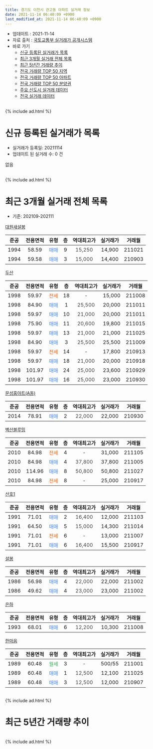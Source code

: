 ```yaml
---
title: 경기도 이천시 관고동 아파트 실거래 정보
date: 2021-11-14 06:40:09 +0900
last_modified_at: 2021-11-14 06:40:09 +0900
---
```


* 업데이트 : 2021-11-14
* 자료 출처 : [국토교통부 실거래가 공개시스템](http://rt.molit.go.kr)
* 바로 가기
    * [신규 등록된 실거래가 목록](#신규-등록된-실거래가-목록)
    * [최근 3개월 실거래 전체 목록](#최근-3개월-실거래-전체-목록)
    * [최근 5년간 거래량 추이](#최근-5년간-거래량-추이)
    * [전국 거래량 TOP 50 지역](https://inasie.github.io/apt-trade-info/최근-3개월-전국에서-가장-거래가-많이-발생한-지역)
    * [전국 거래량 TOP 50 아파트](https://inasie.github.io/apt-trade-info/최근-3개월-전국에서-가장-거래가-많이-발생한-아파트)
    * [전국 거래량 TOP 50 분양권](https://inasie.github.io/apt-trade-info/최근-3개월-전국에서-가장-거래가-많이-발생한-분양권)
    * [주요 신도시 실거래 데이터](https://inasie.github.io/apt-trade-info/주요-신도시)
    * [전국 실거래 데이터](https://inasie.github.io/apt-trade-info/전국)
<br>
{% include ad.html %}
<br>

# 신규 등록된 실거래가 목록
* 실거래가 등록일: 20211114
* 업데이트 된 실거래 수: 0 건

없음

<br>
{% include ad.html %}
<br>

# 최근 3개월 실거래 전체 목록
* 기준: 202109-202111


[대원새설봉](https://search.naver.com/search.naver?query=%EA%B2%BD%EA%B8%B0%EB%8F%84+%EC%9D%B4%EC%B2%9C%EC%8B%9C+%EA%B4%80%EA%B3%A0%EB%8F%99+%EB%8C%80%EC%9B%90%EC%83%88%EC%84%A4%EB%B4%89)

|준공|전용면적|유형|층|역대최고가|실거래가|거래월|
|:---:|:---:|:---:|:---:|:---:|:---:|:---:|
|1994|58.59|<span style="color:#4285f3">매매</span>|9|<span style="color:#444444">15,250</span>|14,900|211021|
|1994|59.58|<span style="color:#4285f3">매매</span>|3|<span style="color:#444444">15,000</span>|14,400|210903|

[두산](https://search.naver.com/search.naver?query=%EA%B2%BD%EA%B8%B0%EB%8F%84+%EC%9D%B4%EC%B2%9C%EC%8B%9C+%EA%B4%80%EA%B3%A0%EB%8F%99+%EB%91%90%EC%82%B0)

|준공|전용면적|유형|층|역대최고가|실거래가|거래월|
|:---:|:---:|:---:|:---:|:---:|:---:|:---:|
|1998|59.97|<span style="color:#ff5a00">전세</span>|18|<span style="color:#444444">-</span>|15,000|211008|
|1998|84.90|<span style="color:#4285f3">매매</span>|1|<span style="color:#444444">25,500</span>|20,000|211011|
|1998|59.97|<span style="color:#4285f3">매매</span>|10|<span style="color:#444444">21,000</span>|20,000|211011|
|1998|75.90|<span style="color:#4285f3">매매</span>|11|<span style="color:#444444">20,600</span>|19,800|211015|
|1998|59.97|<span style="color:#4285f3">매매</span>|13|<span style="color:#444444">21,000</span>|21,000|211025|
|1998|84.90|<span style="color:#4285f3">매매</span>|3|<span style="color:#444444">25,500</span>|25,500|211009|
|1998|59.97|<span style="color:#ff5a00">전세</span>|14|<span style="color:#444444">-</span>|17,800|210913|
|1998|59.97|<span style="color:#4285f3">매매</span>|18|<span style="color:#444444">21,000</span>|20,000|210918|
|1998|101.97|<span style="color:#4285f3">매매</span>|24|<span style="color:#444444">25,000</span>|23,600|210929|
|1998|101.97|<span style="color:#4285f3">매매</span>|16|<span style="color:#444444">25,000</span>|23,000|210930|

[문성홈아트(A동)](https://search.naver.com/search.naver?query=%EA%B2%BD%EA%B8%B0%EB%8F%84+%EC%9D%B4%EC%B2%9C%EC%8B%9C+%EA%B4%80%EA%B3%A0%EB%8F%99+%EB%AC%B8%EC%84%B1%ED%99%88%EC%95%84%ED%8A%B8%28A%EB%8F%99%29)

|준공|전용면적|유형|층|역대최고가|실거래가|거래월|
|:---:|:---:|:---:|:---:|:---:|:---:|:---:|
|2014|78.91|<span style="color:#4285f3">매매</span>|2|<span style="color:#444444">22,000</span>|22,000|210930|

[벽산블루밍](https://search.naver.com/search.naver?query=%EA%B2%BD%EA%B8%B0%EB%8F%84+%EC%9D%B4%EC%B2%9C%EC%8B%9C+%EA%B4%80%EA%B3%A0%EB%8F%99+%EB%B2%BD%EC%82%B0%EB%B8%94%EB%A3%A8%EB%B0%8D)

|준공|전용면적|유형|층|역대최고가|실거래가|거래월|
|:---:|:---:|:---:|:---:|:---:|:---:|:---:|
|2010|84.98|<span style="color:#ff5a00">전세</span>|4|<span style="color:#444444">-</span>|31,000|211105|
|2010|84.98|<span style="color:#4285f3">매매</span>|4|<span style="color:#444444">37,800</span>|37,800|211005|
|2010|114.96|<span style="color:#4285f3">매매</span>|8|<span style="color:#444444">50,800</span>|50,800|211027|
|2010|84.98|<span style="color:#ff5a00">전세</span>|8|<span style="color:#444444">-</span>|25,000|210917|

[산호1](https://search.naver.com/search.naver?query=%EA%B2%BD%EA%B8%B0%EB%8F%84+%EC%9D%B4%EC%B2%9C%EC%8B%9C+%EA%B4%80%EA%B3%A0%EB%8F%99+%EC%82%B0%ED%98%B81)

|준공|전용면적|유형|층|역대최고가|실거래가|거래월|
|:---:|:---:|:---:|:---:|:---:|:---:|:---:|
|1991|71.01|<span style="color:#4285f3">매매</span>|2|<span style="color:#444444">16,400</span>|12,000|211103|
|1991|64.50|<span style="color:#4285f3">매매</span>|5|<span style="color:#444444">15,000</span>|14,300|211014|
|1991|71.01|<span style="color:#ff5a00">전세</span>|6|<span style="color:#444444">-</span>|13,000|211007|
|1991|71.01|<span style="color:#4285f3">매매</span>|6|<span style="color:#444444">16,400</span>|15,500|210917|

[설봉](https://search.naver.com/search.naver?query=%EA%B2%BD%EA%B8%B0%EB%8F%84+%EC%9D%B4%EC%B2%9C%EC%8B%9C+%EA%B4%80%EA%B3%A0%EB%8F%99+%EC%84%A4%EB%B4%89)

|준공|전용면적|유형|층|역대최고가|실거래가|거래월|
|:---:|:---:|:---:|:---:|:---:|:---:|:---:|
|1986|56.98|<span style="color:#4285f3">매매</span>|4|<span style="color:#444444">22,000</span>|22,000|211002|
|1986|49.62|<span style="color:#4285f3">매매</span>|4|<span style="color:#444444">23,000</span>|23,000|211002|

[은하](https://search.naver.com/search.naver?query=%EA%B2%BD%EA%B8%B0%EB%8F%84+%EC%9D%B4%EC%B2%9C%EC%8B%9C+%EA%B4%80%EA%B3%A0%EB%8F%99+%EC%9D%80%ED%95%98)

|준공|전용면적|유형|층|역대최고가|실거래가|거래월|
|:---:|:---:|:---:|:---:|:---:|:---:|:---:|
|1993|68.01|<span style="color:#4285f3">매매</span>|6|<span style="color:#444444">12,200</span>|10,300|211008|

[한마음](https://search.naver.com/search.naver?query=%EA%B2%BD%EA%B8%B0%EB%8F%84+%EC%9D%B4%EC%B2%9C%EC%8B%9C+%EA%B4%80%EA%B3%A0%EB%8F%99+%ED%95%9C%EB%A7%88%EC%9D%8C)

|준공|전용면적|유형|층|역대최고가|실거래가|거래월|
|:---:|:---:|:---:|:---:|:---:|:---:|:---:|
|1989|60.48|<span style="color:#34a853">월세</span>|3|<span style="color:#444444">-</span>|500/55|211001|
|1989|60.48|<span style="color:#4285f3">매매</span>|1|<span style="color:#444444">12,500</span>|12,100|211025|
|1989|60.48|<span style="color:#4285f3">매매</span>|3|<span style="color:#444444">12,500</span>|12,000|210907|


<br>
{% include ad.html %}
<br>

# 최근 5년간 거래량 추이


<div style="width:100%;">
    <canvas id="deal_progress" height="200"></canvas>
</div>

<script>
new Chart(document.getElementById("deal_progress"), {
    type: 'line',
    data: {
        labels: ['201611','201612','201701','201702','201703','201704','201705','201706','201707','201708','201709','201710','201711','201712','201801','201802','201803','201804','201805','201806','201807','201808','201809','201810','201811','201812','201901','201902','201903','201904','201905','201906','201907','201908','201909','201910','201911','201912','202001','202002','202003','202004','202005','202006','202007','202008','202009','202010','202011','202012','202101','202102','202103','202104','202105','202106','202107','202108','202109','202110','202111'],
        datasets: [{
            label: '매매',
            pointRadius: 1,
            data: [3, 9, 5, 4, 4, 3, 4, 6, 7, 3, 9, 4, 1, 3, 4, 5, 2, 2, 4, 3, 3, 4, 1, 2, 3, 7, 4, 6, 5, 1, 6, 5, 4, 2, 8, 7, 5, 4, 5, 6, 7, 0, 8, 8, 9, 6, 10, 4, 3, 6, 10, 11, 5, 21, 18, 26, 19, 9, 7, 13, 1],
            borderColor: "rgba(255, 201, 14, 1)",
            backgroundColor: "rgba(255, 201, 14, 0.5)",
            fill: false,
            lineTension: 0
        },{
            label: '전월세',
            pointRadius: 1,
            data: [6, 4, 3, 6, 8, 0, 5, 4, 4, 4, 2, 2, 3, 3, 4, 1, 1, 6, 1, 3, 2, 2, 3, 1, 2, 5, 5, 4, 0, 6, 5, 3, 2, 2, 3, 2, 2, 0, 3, 5, 1, 1, 3, 2, 4, 0, 2, 2, 1, 2, 7, 1, 4, 2, 3, 2, 4, 8, 2, 3, 1],
            borderColor: "rgba(0, 141, 185, 1)",
            backgroundColor: "rgba(0, 141, 185, 0.5)",
            fill: false,
            lineTension: 0
        }
        ]
    },
    options: {
        responsive: true,
        title: {
            display: false
        },
        tooltips: {
            mode: 'index',
            intersect: false
        },
        hover: {
            mode: 'nearest',
            intersect: true
        },
        scales: {
            xAxes: [{
                display: true,
                scaleLabel: {
                    display: true,
                    labelString: '년/월'
                }
            }],
            yAxes: [{
                display: true,
                ticks: {
                    suggestedMin: 0,
                },
                scaleLabel: {
                    display: true,
                    labelString: '실거래 수'
                }
            }]
        }
    }
});

</script>


<br>
{% include ad.html %}
<br>

